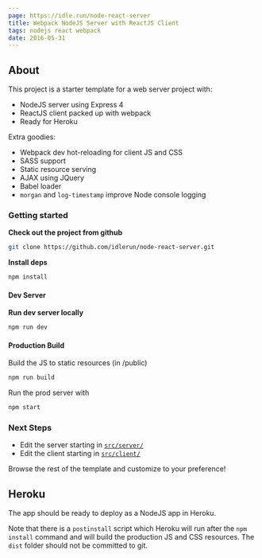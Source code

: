 ```yaml
---
page: https://idle.run/node-react-server
title: Webpack NodeJS Server with ReactJS Client
tags: nodejs react webpack
date: 2016-05-31
---
```


## About

This project is a starter template for a web server project with:

- NodeJS server using Express 4
- ReactJS client packed up with webpack
- Ready for Heroku

Extra goodies:

- Webpack dev hot-reloading for client JS and CSS
- SASS support
- Static resource serving
- AJAX using JQuery
- Babel loader
- `morgan` and `log-timestamp` improve Node console logging


### Getting started

**Check out the project from github**

```bash
git clone https://github.com/idlerun/node-react-server.git
```

**Install deps**

```bash
npm install
```

#### Dev Server

**Run dev server locally**

```bash
npm run dev
```

#### Production Build

Build the JS to static resources (in /public)

```bash
npm run build
```

Run the prod server with

```bash
npm start
```

### Next Steps

- Edit the server starting in [`src/server/`](https://github.com/idlerun/node-react-server/tree/src/server/)
- Edit the client starting in [`src/client/`](https://github.com/idlerun/node-react-server/tree/src/client/)

Browse the rest of the template and customize to your preference!

## Heroku

The app should be ready to deploy as a NodeJS app in Heroku.

Note that there is a `postinstall` script which Heroku will run after the `npm install`
command and will build the production JS and CSS resources. The `dist` folder should
not be committed to git.
